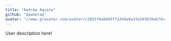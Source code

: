 ```yaml
---
title: "Andrew Aquino"
github: "dawneraq"
avatar: "//www.gravatar.com/avatar/c2855f4a8d95ffa349a9a33a583639a6?d=identicon"
---
```


User description here!
